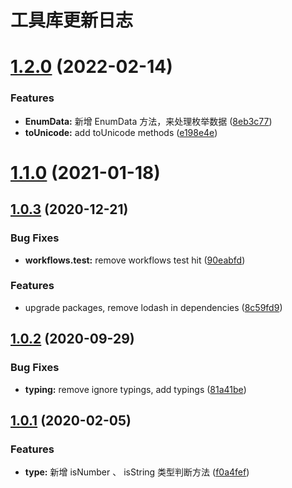 # 工具库更新日志

# [1.2.0](https://github.com/simonwong/fly-helper/compare/v1.1.0...v1.2.0) (2022-02-14)


### Features

* **EnumData:** 新增 EnumData 方法，来处理枚举数据 ([8eb3c77](https://github.com/simonwong/fly-helper/commit/8eb3c77b0b5f6d3699c79815d58cff0b53142f0d))
* **toUnicode:** add toUnicode methods ([e198e4e](https://github.com/simonwong/fly-helper/commit/e198e4ea746c82fcada7faa31ab8ec9428f04a5e))



# [1.1.0](https://github.com/simonwong/fly-helper/compare/v1.0.3...v1.1.0) (2021-01-18)



## [1.0.3](https://github.com/simonwong/fly-helper/compare/v1.0.2...v1.0.3) (2020-12-21)


### Bug Fixes

* **workflows.test:** remove workflows test hit ([90eabfd](https://github.com/simonwong/fly-helper/commit/90eabfd0b49a0340cd0ef76a9e3bd05cd9cd65a0))


### Features

* upgrade packages, remove lodash in dependencies ([8c59fd9](https://github.com/simonwong/fly-helper/commit/8c59fd9febde20ec0de3af142ef1550b95b8c1da))



## [1.0.2](https://github.com/simonwong/fly-helper/compare/v1.0.1...v1.0.2) (2020-09-29)


### Bug Fixes

* **typing:** remove ignore typings, add typings ([81a41be](https://github.com/simonwong/fly-helper/commit/81a41beee9bec7ae1573657a3bb6dc79a5b21587))



## [1.0.1](https://github.com/simonwong/fly-helper/compare/f0a4fefe507f7d6c8717c05d2f0c638407ca87a3...v1.0.1) (2020-02-05)


### Features

* **type:** 新增 isNumber 、 isString 类型判断方法 ([f0a4fef](https://github.com/simonwong/fly-helper/commit/f0a4fefe507f7d6c8717c05d2f0c638407ca87a3))



